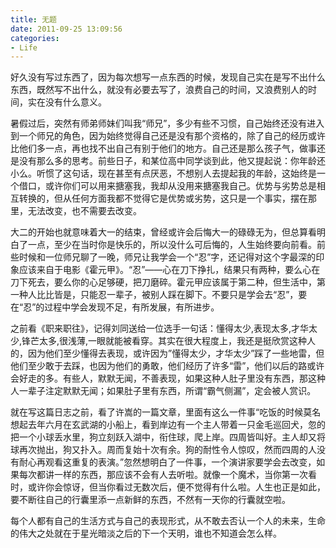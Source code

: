 ```yaml
---
title: 无题
date: 2011-09-25 13:09:56
categories:
- Life
---
```


好久没有写过东西了，因为每次想写一点东西的时候，发现自己实在是写不出什么东西，既然写不出什么，就没有必要去写了，浪费自己的时间，又浪费别人的时间，实在没有什么意义。

暑假过后，突然有师弟师妹们叫我“师兄”，多少有些不习惯，自己始终还没有进入到一个师兄的角色，因为始终觉得自己还是没有那个资格的，除了自己的经历或许比他们多一点，再也找不出自己有别于他们的地方。自己还是那么孩子气，做事还是没有那么多的思考。前些日子，和某位高中同学谈到此，他又提起说：你年龄还小么。听惯了这句话，现在甚至有点厌恶，不想别人去提起我的年龄，这始终是一个借口，或许你们可以用来搪塞我，我却从没用来搪塞我自己。优势与劣势总是相互转换的，但从任何方面我都不觉得它是优势或劣势，这只是一个事实，摆在那里，无法改变，也不需要去改变。

<!-- more -->

大二的开始也就意味着大一的结束，曾经或许会后悔大一的碌碌无为，但总算看明白了一点，至少在当时你是快乐的，所以没什么可后悔的，人生始终要向前看。前些时候和一位师兄聊了一晚，师兄让我学会一个“忍”字，还记得对这个字最深的印象应该来自于电影《霍元甲》。“忍”——心在刀下挣扎，结果只有两种，要么心在刀下死去，要么你的心足够硬，把刀磨碎。霍元甲应该属于第二种，但生活中，第一种人比比皆是，只能忍一辈子，被别人踩在脚下。不要只是学会去“忍”，要在“忍”的过程中学会发现不足，有所发展，有所进步。


之前看《职来职往》，记得刘同送给一位选手一句话：懂得太少,表现太多,才华太少,锋芒太多,很浅薄,一眼就能被看穿。其实在很大程度上，我还是挺欣赏这种人的，因为他们至少懂得去表现，或许因为”懂得太少，才华太少”踩了一些地雷，但他们至少敢于去踩，也因为他们的勇敢，他们经历了许多“雷”，他们以后的路或许会好走的多。有些人，默默无闻，不善表现，如果这种人肚子里没有东西，那这种人一辈子注定默默无闻；如果肚子里有东西，所谓“霸气侧漏”，定会被人赏识。


就在写这篇日志之前，看了许嵩的一篇文章，里面有这么一件事“吃饭的时候莫名想起去年六月在玄武湖的小船上，看到岸边有一个主人带着一只金毛巡回犬，忽的把一个小球丢水里，狗立刻跃入湖中，衔住球，爬上岸。四周皆叫好。主人却又将球再次抛出，狗又扑入。周而复始十次有余。狗的耐性令人惊叹，然而四周的人没有耐心再观看这重复的表演。”忽然想明白了一件事，一个演讲家要学会去改变，如果每次都讲一样的东西，那应该不会有人去听啦。就像一个魔术，当你第一次看时，或许你会惊讶，但当你看过无数次后，便不觉得有什么啦。人生也正是如此，要不断往自己的行囊里添一点新鲜的东西，不然有一天你的行囊就空啦。

每个人都有自己的生活方式与自己的表现形式，从不敢去否认一个人的未来，生命的伟大之处就在于星光暗淡之后的下一个天明，谁也不知道会怎么样。

